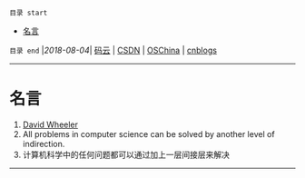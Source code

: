 `目录 start`
 
- [名言](#名言)

`目录 end` |_2018-08-04_| [码云](https://gitee.com/gin9) | [CSDN](http://blog.csdn.net/kcp606) | [OSChina](https://my.oschina.net/kcp1104) | [cnblogs](http://www.cnblogs.com/kuangcp)
****************************************
# 名言

1. [David Wheeler](https://en.wikipedia.org/wiki/David_Wheeler_%28computer_scientist%29)
2. All problems in computer science can be solved by another level of indirection.
3. 计算机科学中的任何问题都可以通过加上一层间接层来解决

****

